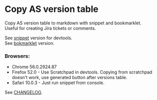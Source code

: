 # Copy AS version table
Copy AS version table to markdown with snippet and bookmarklet.  
Useful for creating Jira tickets or comments.

See [snippet](./snippet.js) version for devtools.  
See [bokmarklet](./bookmarklet.js) version.

### Browsers:
* Chrome 56.0.2924.87
* Firefox 52.0 - Use Scratchpad in devtools. Copying from scratchpad doesn't work, use generated button after versions table.
* Safari 10.0.3 - Just run snippet from console.

See [CHANGELOG](./CHANGELOG.md).
